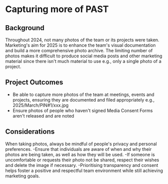 # Capturing more of PAST

## Background
Throughout 2024, not many photos of the team or its projects were taken. Marketing's aim for 2025 is to enhance the team's visual documentation and build a more comprehensive photo archive.
The limiting number of photos makes it difficult to produce social media posts and other marketing material since there isn't much material to use e.g., only a single photo of a project.

## Project Outcomes
- Be able to capture more photos of the team at meetings, events and projects, ensuring they are documented and filed appropriately e.g., 2025/March/PIN#1/xxx.jpg
- Ensure photos of people who haven't signed Media Consent Forms aren't released and are noted

## Considerations
When taking photos, always be mindful of people's privacy and personal preferences.
-Ensure that individuals are aware of when and why their photos are being taken, as well as how they will be used.
-If someone is uncomfortable or requests their photo not be shared, respect their wishes and delete the image if necessary.
-Prioritising transparency and consent helps foster a positive and respectful team environment while still achieving marketing goals.
